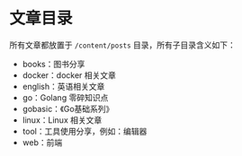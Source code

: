 # 文章目录

所有文章都放置于 `/content/posts` 目录，所有子目录含义如下：

* books：图书分享
* docker：docker 相关文章
* english：英语相关文章
* go：Golang 零碎知识点
* gobasic：《Go基础系列》
* linux：Linux 相关文章
* tool：工具使用分享，例如：编辑器
* web：前端